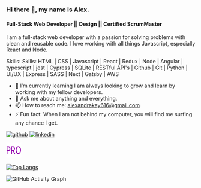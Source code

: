 ### Hi there 👋, my name is Alex. 
#### Full-Stack Web Developer || Design || Certified ScrumMaster


I am a full-stack web developer with a passion for solving problems with clean and reusable code. I love working with all things Javascript, especially React and Node.

Skills: Skills: HTML | CSS | Javascript | React | Redux | Node | Angular | typescript | jest | Cypress | SQLite |  RESTful API's |  Github | Git | Python | UI/UX | Express | SASS | Next | Gatsby | AWS

- 🌱 I’m currently learning I am always looking to grow and learn by working with my fellow developers.  
- 💬 Ask me about anything and everything.  
- 📫 How to reach me: alexandrakay616@gmail.com 
- ⚡ Fun fact: When I am not behind my computer, you will find me surfing any chance I get.  


[<img src='https://cdn.jsdelivr.net/npm/simple-icons@3.0.1/icons/github.svg' alt='github' height='40'>](https://github.com/alexandrakay)  [<img src='https://cdn.jsdelivr.net/npm/simple-icons@3.0.1/icons/linkedin.svg' alt='linkedin' height='40'>](https://www.linkedin.com/in/alex-andra-kay/)  

<a href='https://github.com/pricing'><img src='https://raw.githubusercontent.com/acervenky/animated-github-badges/master/assets/pro.gif' width='40' height='40'></a> 

[![Top Langs](https://github-readme-stats.vercel.app/api/top-langs/?username=alexandrakay)](https://github.com/anuraghazra/github-readme-stats)

![GitHub Activity Graph](https://activity-graph.herokuapp.com/graph?username=alexandrakay)  


